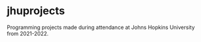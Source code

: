 # jhuprojects
Programming projects made during attendance at Johns Hopkins University from 2021-2022.
